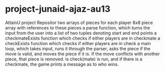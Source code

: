 # project-junaid-ajaz-au13
AttainU project Repositor
two arrays of pieces for each player
8x8 piece array with references to these pieces
a parse function, which turns the input from the user into a list of two tuples denoting start and end points
a checkmateExists function which checks if either players are in checkmate
a checkExists function which checks if either players are in check
a main loop, which takes input, runs it through the parser, asks the piece if the move is valid, 
and moves the piece if it is.
If the move conflicts with another piece, that piece is removed. is check(mate) is run,
and if there is a checkmate, the game prints a message as to who wins.
